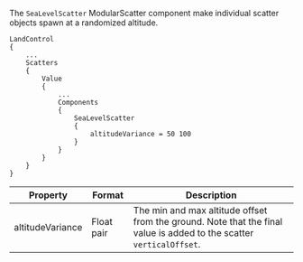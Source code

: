 The `SeaLevelScatter` ModularScatter component make individual scatter objects spawn at a randomized altitude.

```
LandControl
{
    ...
    Scatters
    {
        Value
        {
            ...
            Components
            {
                SeaLevelScatter
                {
                    altitudeVariance = 50 100
                }
            }
        }
    }
}
```

|Property|Format|Description|
|--------|------|-----------|
|altitudeVariance|Float pair|The min and max altitude offset from the ground. Note that the final value is added to the scatter `verticalOffset`.|
